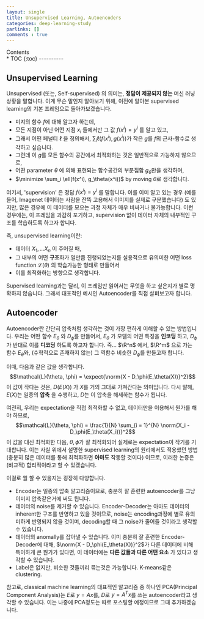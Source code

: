 ```yaml
---
layout: single
title: Unsupervised Learning, Autoencoders
categories: deep-learning-study
parlinks: []
comments : true
---
```

<div id="toc">
Contents
</div>
* TOC
{:toc}
----------

## Unsupervised Learning
Unsupervised (또는, Self-supervised) 의 의미는, **정답이 제공되지 않는** 머신 러닝 상황을 말합니다. 이게 무슨 말인지 알아보기 위해, 이전에 알아본 supervised learning의 기본 프레임으로 돌아가보겠습니다.
- 미지의 함수 $f$에 대해 알고자 하는데, 
- 모든 지점이 아닌 어떤 지점 $x_i$ 들에서만 그 값 $f(x^i) = y^i$ 를 알고 있고, 
- 그래서 어떤 페널티 $\ell$ 을 정의해서, $\sum_i \ell(f(x^i), g(x^i))$가 작은 $g$를 $f$의 근사-함수로 생각하고 싶습니다.
- 그런데 이 $g$를 모든 함수의 공간에서 최적화하는 것은 일반적으로 가능하지 않으므로, 
- 어떤 parameter $\theta$ 에 의해 표현되는 함수공간의 부분집합 $g_\theta$만을 생각하며,
- $\minimize \sum_i \ell(f(x^i), g_\theta(x^i))$ by moving $\theta$로 생각합니다. 

여기서, 'supervision' 은 정답 $f(x^i) = y^i$ 를 말합니다. 이를 이미 알고 있는 경우 (예를 들어, Imagenet 데이터는 사람을 잔뜩 고용해서 이미지를 실제로 구분했습니다) 도 있지만, 많은 경우에 이 데이터를 모으는 과정 자체가 매우 비싸거나 불가능합니다. 이런 경우에는, 이 프레임을 과감히 포기하고, supervision 없이 데이터 자체의 내부적인 구조를 학습하도록 하고자 합니다.

즉, unsupervised learning이란: 
- 데이터 $X_1, \dots X_n$ 이 주어질 때,
- 그 내부의 어떤 **구조**화가 얼만큼 진행되었는지를 실용적으로 유의미한 어떤 loss function $\mathcal{L}(\theta)$ 의 학습가능한 형태로 만들어서 
- 이를 최적화하는 방향으로 생각합니다.

Supervised learning과는 달리, 이 프레임만 읽어서는 무엇을 하고 싶은지가 별로 명확하지 않습니다. 그래서 대표적인 예시인 Autoencoder를 직접 살펴보고자 합니다. 

## Autoencoder
Autoencoder란 간단히 압축처럼 생각하는 것이 가장 편하게 이해할 수 있는 방법입니다. 우리는 어떤 함수 $E_\theta$ 와 $D_\phi$를 만들어서, $E_\theta$ 가 모델의 어떤 특징을 **인코딩** 하고, $D_\phi$ 가 반대로 이를 **디코딩** 하도록 하고자 합니다. 즉... $\R^n$ 에서, $\R^m$ 으로 가는 함수 $E_\theta$와, (수학적으로 존재하지 않는) 그 역함수 비슷한 $D_\phi$를 만들고자 합니다. 

이때, 다음과 같은 값을 생각합니다.
$$\mathcal{L}(\theta, \phi) = \expect{\norm{X - D_\phi(E_\theta(X))}^2}$$
이 값이 작다는 것은, $D(E(X))$ 가 $X$를 거의 그대로 가져간다는 의미입니다. 다시 말해, $E(X)$는 일종의 **압축** 을 수행하고, $D$는 이 압축을 해제하는 함수가 됩니다. 

여전히, 우리는 expectation을 직접 최적화할 수 없고, 데이터만을 이용해서 뭔가를 해야 하므로, 
$$\mathcal{L}(\theta, \phi) = \frac{1}{N} \sum_{i = 1}^{N} \norm{X_i - D_\phi(E_\theta(X_i))}^2$$
이 값을 대신 최적화한 다음, $\theta, \phi$가 잘 최적화되어 실제로는 expectation이 작기를 기대합니다. 이는 사실 위에서 설명한 supervised learning의 원리에서도 적용했던 방법 (충분히 많은 데이터를 통해 최적화하면 **아마도** 작동할 것이다) 이므로, 이러한 논증은 (비교적) 합리적이라고 할 수 있겠습니다. 

이걸로 뭘 할 수 있을지는 굉장히 다양합니다.
- Encoder는 일종의 압축 알고리즘이므로, 충분히 잘 훈련한 autoencoder를 그냥 이미지 압축같은거에 써도 됩니다. 
- 데이터의 noise를 제거할 수 있습니다. Encoder-Decoder는 아마도 데이터의 inherent한 구조를 반영하고 있을 것이므로, noise는 encoding과정에 별로 유의미하게 반영되지 않을 것이며, decoding할 때 그 noise가 줄어들 것이라고 생각할 수 있습니다.
- 데이터의 anomally를 잡아낼 수 있습니다. 이미 충분히 잘 훈련한 Encoder-Decoder에 대해, $\norm{X - D_\phi(E_\theta(X))}^2$가 다른 데이터에 비해 특이하게 큰 뭔가가 있다면, 이 데이터에는 **다른 값들과 다른 어떤 요소** 가 있다고 생각할 수 있습니다. 
- Label은 없지만, 비슷한 것들끼리 묶는것은 가능합니다. K-means같은 clustering.

참고로, classical machine learning의 대표적인 알고리즘 중 하나인 PCA(Principal Component Analysis)는 $E$로 $y = Ax$를, $D$로 $y = A^T x$를 쓰는 autoencoder라고 생각할 수 있습니다. 이는 나중에 PCA정도는 따로 포스팅할 예정이므로 그때 추가하겠습니다.